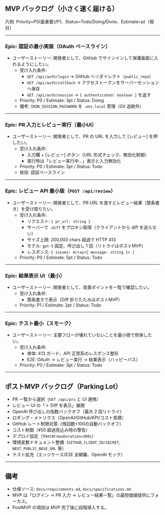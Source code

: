 ## MVP バックログ（小さく速く届ける）

凡例: Priority=P0(最重要)/P1、Status=Todo/Doing/Done、Estimate=pt（相対）

---

### Epic: 認証の最小実装（OAuth ベースライン）
- ユーザーストーリー: 開発者として、GitHub でサインインして保護画面に入れるようにしたい。
  - 受け入れ条件:
    - `GET /api/auth/login` → GitHub へリダイレクト（`public_repo`）
    - `GET /api/auth/callback` → アクセストークンをサーバーセッションへ保存
    - `GET /api/auth/session` → `{ authenticated: boolean }` を返す
  - Priority: P0 / Estimate: 3pt / Status: Doing
  - 備考: `IRON_SESSION_PASSWORD` を `.env.local` 管理（Git 追跡外）

---

### Epic: PR 入力とレビュー実行（最小UI）
- ユーザーストーリー: 開発者として、PR の URL を入力して [レビュー] を押したい。
  - 受け入れ条件:
    - 入力欄 + [レビュー] ボタン（URL 形式チェック、無効化制御）
    - 実行時は「レビュー実行中…」表示と入力無効化
  - Priority: P0 / Estimate: 3pt / Status: Todo
  - 依存: 認証ベースライン

---

### Epic: レビュー API 最小版（`POST /api/review`）
- ユーザーストーリー: 開発者として、PR URL を渡すとレビュー結果（箇条書き）を受け取りたい。
  - 受け入れ条件:
    - リクエスト: `{ pr_url: string }`
    - サーバーで `.diff` をプロキシ取得（クライアントから diff を送らない）
    - サイズ上限: 200,000 chars 超過で HTTP 413
    - モデル: `gpt-5` 固定、呼び出し 1 回（リトライはポストMVP）
    - レスポンス: `{ issues: Array<{ message: string }> }`
  - Priority: P0 / Estimate: 5pt / Status: Todo

---

### Epic: 結果表示 UI（最小）
- ユーザーストーリー: 開発者として、改善ポイントを一覧で確認したい。
  - 受け入れ条件:
    - 箇条書きで表示（Diff 折りたたみはポストMVP）
  - Priority: P1 / Estimate: 2pt / Status: Todo

---

### Epic: テスト最小（スモーク）
- ユーザーストーリー: 主要フローが壊れていないことを最小限で担保したい。
  - 受け入れ条件:
    - 単体: 413 ガード、API 正常系のレスポンス整形
    - E2E: OAuth → レビュー実行 → 結果表示（ハッピーパス）
  - Priority: P0 / Estimate: 3pt / Status: Todo

---

## ポストMVP バックログ（Parking Lot）

- PR 一覧から選択（`GET /api/prs` と UI 連携）
- レビュー UI の「＋ Diff を表示」展開
- OpenAI 呼び出しの指数バックオフ（最大 2 回リトライ）
- ロギング・メトリクス（OpenAI/GitHub/KPI/コスト見積）
- GitHub レート制限対策（残回数<100の自動バックオフ）
- コスト制御（¥50 超過見込み時の警告）
- デプロイ設定（Vercel `maxDuration=300s`）
- 環境変数ドキュメント整備（`GITHUB_CLIENT_ID/SECRET`, `NEXT_PUBLIC_BASE_URL` 等）
- テスト拡充（エッジケース/E2E 全網羅、OpenAI モック）

---

## 備考
- 仕様ソース: `docs/requirements.md`, `docs/specifications.md`
- MVP は「ログイン → PR 入力 → レビュー結果一覧」の最短価値提供にフォーカス。
- PostMVP の項目は MVP 完了後に段階導入する。
